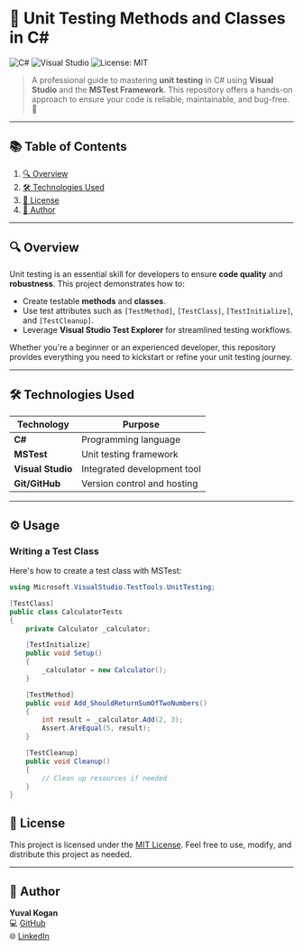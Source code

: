 # 🎯 Unit Testing Methods and Classes in C#

![C#](https://img.shields.io/badge/C%23-%23239120.svg?style=flat&logo=c-sharp&logoColor=white)
![Visual Studio](https://img.shields.io/badge/Visual%20Studio-5C2D91.svg?style=flat&logo=visual-studio&logoColor=white)
![License: MIT](https://img.shields.io/badge/License-MIT-green.svg)

> A professional guide to mastering **unit testing** in C# using **Visual Studio** and the **MSTest Framework**. This repository offers a hands-on approach to ensure your code is reliable, maintainable, and bug-free. 🚀

---

## 📚 Table of Contents

1. [🔍 Overview](#-overview)
2. [🛠 Technologies Used](#-technologies-used)
3. [📜 License](#-license)
4. [👤 Author](#-author)

---

## 🔍 Overview

Unit testing is an essential skill for developers to ensure **code quality** and **robustness**. This project demonstrates how to:
- Create testable **methods** and **classes**.
- Use test attributes such as `[TestMethod]`, `[TestClass]`, `[TestInitialize]`, and `[TestCleanup]`.
- Leverage **Visual Studio Test Explorer** for streamlined testing workflows.

Whether you're a beginner or an experienced developer, this repository provides everything you need to kickstart or refine your unit testing journey.

---

## 🛠 Technologies Used

| Technology       | Purpose                       |
|-------------------|-------------------------------|
| **C#**           | Programming language         |
| **MSTest**       | Unit testing framework       |
| **Visual Studio**| Integrated development tool  |
| **Git/GitHub**   | Version control and hosting  |

---

## ⚙️ Usage

### Writing a Test Class  
Here's how to create a test class with MSTest:  

```csharp
using Microsoft.VisualStudio.TestTools.UnitTesting;

[TestClass]
public class CalculatorTests
{
    private Calculator _calculator;

    [TestInitialize]
    public void Setup()
    {
        _calculator = new Calculator();
    }

    [TestMethod]
    public void Add_ShouldReturnSumOfTwoNumbers()
    {
        int result = _calculator.Add(2, 3);
        Assert.AreEqual(5, result);
    }

    [TestCleanup]
    public void Cleanup()
    {
        // Clean up resources if needed
    }
}
```

## 📜 License

This project is licensed under the [MIT License](LICENSE). Feel free to use, modify, and distribute this project as needed.

---

## 👤 Author

**Yuval Kogan**  
💻 [GitHub](https://github.com/KoganTheDev)  
🌐 [LinkedIn](https://www.linkedin.com/in/yuval-kogan)  
